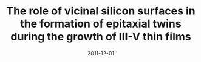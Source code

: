 ---
title: "The role of vicinal silicon surfaces in the formation of epitaxial twins during the growth of III-V thin films"
collection: publications
permalink: /publication/2011-12-01-The-role-of-vicinal-silicon-surfaces-in-the-formation-of-epitaxial-twins-during-the-growth-of-III-V-thin-films
date: 2011-12-01
venue: 'Journal of applied physics'
paperurl: 'https://doi.org/10.1063/1.3671022'
citation: '<b>Devenyi, G A</b>, Woo, S Y, Ghanad-Tavakoli, S, Hughes, R A, Kleiman, R N, Botton, G A, Preston, J S, &quot;The role of vicinal silicon surfaces in the formation of epitaxial twins during the growth of III-V thin films.&quot; Journal of applied physics, 2011.'
---